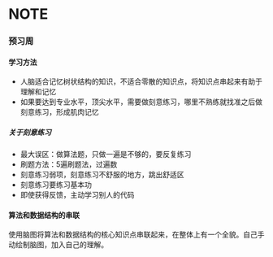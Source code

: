 # NOTE

### 预习周

#### 学习方法

- 人脑适合记忆树状结构的知识，不适合零散的知识点，将知识点串起来有助于理解和记忆
- 如果要达到专业水平，顶尖水平，需要做刻意练习，哪里不熟练就找准之后做刻意练习，形成肌肉记忆

##### 关于刻意练习

- 最大误区：做算法题，只做一遍是不够的，要反复练习
- 刷题方法：5遍刷题法，过遍数
- 刻意练习弱项，刻意练习不舒服的地方，跳出舒适区
- 刻意练习要练习基本功
- 即使获得反馈，主动学习别人的代码

#### 算法和数据结构的串联

使用脑图将算法和数据结构的核心知识点串联起来，在整体上有一个全貌。自己手动绘制脑图，加入自己的理解。



